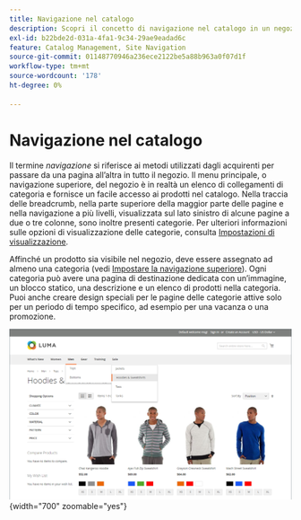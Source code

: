 ```yaml
---
title: Navigazione nel catalogo
description: Scopri il concetto di navigazione nel catalogo in un negozio web.
exl-id: b22bde2d-031a-4fa1-9c34-29ae9eadad6c
feature: Catalog Management, Site Navigation
source-git-commit: 01148770946a236ece2122be5a88b963a0f07d1f
workflow-type: tm+mt
source-wordcount: '178'
ht-degree: 0%

---
```


# Navigazione nel catalogo

Il termine _navigazione_ si riferisce ai metodi utilizzati dagli acquirenti per passare da una pagina all’altra in tutto il negozio. Il menu principale, o navigazione superiore, del negozio è in realtà un elenco di collegamenti di categoria e fornisce un facile accesso ai prodotti nel catalogo. Nella traccia delle breadcrumb, nella parte superiore della maggior parte delle pagine e nella navigazione a più livelli, visualizzata sul lato sinistro di alcune pagine a due o tre colonne, sono inoltre presenti categorie. Per ulteriori informazioni sulle opzioni di visualizzazione delle categorie, consulta [Impostazioni di visualizzazione](categories-display-settings.md).

Affinché un prodotto sia visibile nel negozio, deve essere assegnato ad almeno una categoria (vedi [Impostare la navigazione superiore](navigation-top.md)). Ogni categoria può avere una pagina di destinazione dedicata con un’immagine, un blocco statico, una descrizione e un elenco di prodotti nella categoria. Puoi anche creare design speciali per le pagine delle categorie attive solo per un periodo di tempo specifico, ad esempio per una vacanza o una promozione.

![Navigazione nel catalogo nella vetrina](./assets/storefront-menu-levels.png){width="700" zoomable="yes"}
